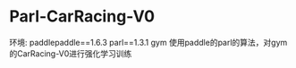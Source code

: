 # Parl-CarRacing-V0
环境:
paddlepaddle==1.6.3
parl==1.3.1
gym
使用paddle的parl的算法，对gym的CarRacing-V0进行强化学习训练
